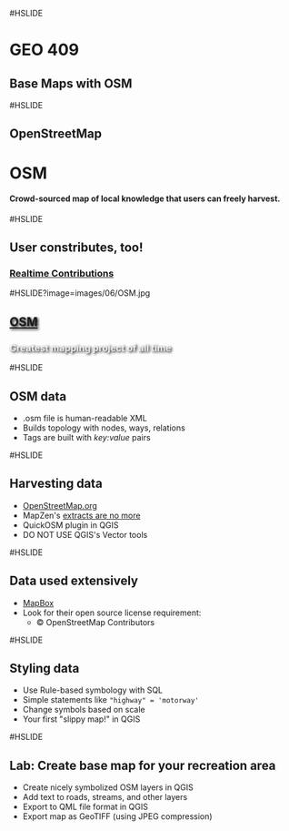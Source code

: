 #HSLIDE
# GEO 409
## Base Maps with OSM


#HSLIDE
## OpenStreetMap
# OSM
#### Crowd-sourced map of local knowledge that users can freely harvest.

#HSLIDE
## User constributes, too!
### [Realtime Contributions](http://osmlab.github.io/show-me-the-way/)

#HSLIDE?image=images/06/OSM.jpg
<h2 style="color:#eee;text-shadow: 2px 2px 4px #000;"><a href="https://www.openstreetmap.org/history#map=11/38.0492/-84.5000&layers=N" target="blank">OSM</a></h2>
<h3 style="color:#eee;text-shadow: 2px 2px 4px #000;">Greatest mapping project of all time</h3>


#HSLIDE
## OSM data
* .osm file is human-readable XML
* Builds topology with nodes, ways, relations
* Tags are built with _key:value_ pairs

#HSLIDE
## Harvesting data
* [OpenStreetMap.org](http://www.openstreetmap.org)
* MapZen's [extracts are no more](https://mapzen.com/)
* QuickOSM plugin in QGIS
* DO NOT USE QGIS's Vector tools

#HSLIDE
## Data used extensively
* [MapBox](https://www.mapbox.com/maps/)
* Look for their open source license requirement:
	* &copy; OpenStreetMap Contributors


#HSLIDE
## Styling data
* Use Rule-based symbology with SQL
* Simple statements like `"highway" = 'motorway'`
* Change symbols based on scale
* Your first "slippy map!" in QGIS

#HSLIDE
## Lab: Create base map for your recreation area
* Create nicely symbolized OSM layers in QGIS
* Add text to roads, streams, and other layers
* Export to QML file format in QGIS
* Export map as GeoTIFF (using JPEG compression)
